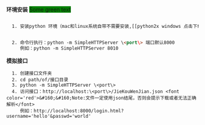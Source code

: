 **环境安装**
<span style="background-color:green"> Some green text </span>
```html

  1. 安装python 环境（mac和linux系统自带不需要安装,[[python2x windows 点击下载](https://www.python.org/downloads/windows/)](https://www.python.org/downloads/windows/))


  2. 命令行执行：python -m SimpleHTTPServer \<port\> 端口默认8000
     例如：python -m SimpleHTTPServer 8010

```

**模拟接口**
```
  1. 创建接口文件夹
  2. cd path/of/接口目录
  3. python -m SimpleHTTPServer \<port\>
  4. 访问接口：http://localhost:\<port\>/JieKouWenJian.json <font color='red'>&#160;&#160;Note:文件一定使用json结尾，否则会提示下载或者无法正确解析</font>
     例如：http://localhost:8000/login.html?username='hello'&passwd='world'
```